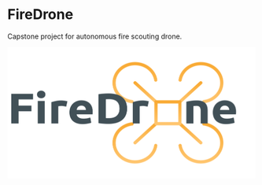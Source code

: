 # FireDrone
Capstone project for autonomous fire scouting drone.

![FireDrone Logo](https://github.com/Victor-Leung-CA/fire-drone/blob/main/public/FireDrone%20Logo.png)


